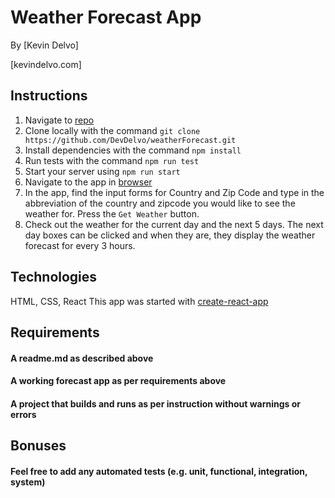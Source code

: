 # Weather Forecast App

By [Kevin Delvo]

[kevindelvo.com]

## Instructions

1. Navigate to [repo](https://gitbub.com/DevDelvo/weatherForecast)
2. Clone locally with the command `git clone https://github.com/DevDelvo/weatherForecast.git`
3. Install dependencies with the command `npm install`
4. Run tests with the command `npm run test`
5. Start your server using `npm run start`
6. Navigate to the app in [browser](http://localhost:3000)
7. In the app, find the input forms for Country and Zip Code and type in the abbreviation of the country and zipcode you would like to see the weather for. Press the `Get Weather` button.
8. Check out the weather for the current day and the next 5 days. The next day boxes can be clicked and when they are, they display the weather forecast for every 3 hours.

## Technologies
HTML, CSS, React
This app was started with [create-react-app](https://github.com/facebook/create-react-app)

## Requirements
#### A readme.md as described above
#### A working forecast app as per requirements above
#### A project that builds and runs as per instruction without warnings or errors

## Bonuses
#### Feel free to add any automated tests (e.g. unit, functional, integration, system)